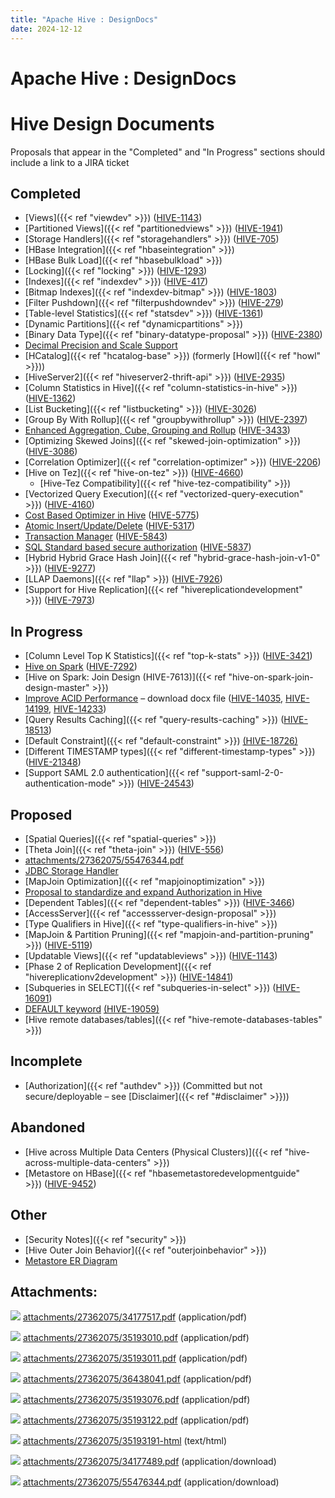 ```yaml
---
title: "Apache Hive : DesignDocs"
date: 2024-12-12
---
```


# Apache Hive : DesignDocs

# Hive Design Documents

Proposals that appear in the "Completed" and "In Progress" sections should include a link to a JIRA ticket

## Completed

* [Views]({{< ref "viewdev" >}}) ([HIVE-1143](https://issues.apache.org/jira/browse/HIVE-1143))
* [Partitioned Views]({{< ref "partitionedviews" >}}) ([HIVE-1941](https://issues.apache.org/jira/browse/HIVE-1941))
* [Storage Handlers]({{< ref "storagehandlers" >}}) ([HIVE-705](https://issues.apache.org/jira/browse/HIVE-705))
* [HBase Integration]({{< ref "hbaseintegration" >}})
* [HBase Bulk Load]({{< ref "hbasebulkload" >}})
* [Locking]({{< ref "locking" >}}) ([HIVE-1293](https://issues.apache.org/jira/browse/HIVE-1293))
* [Indexes]({{< ref "indexdev" >}}) ([HIVE-417](https://issues.apache.org/jira/browse/HIVE-417))
* [Bitmap Indexes]({{< ref "indexdev-bitmap" >}}) ([HIVE-1803](https://issues.apache.org/jira/browse/HIVE-1803))
* [Filter Pushdown]({{< ref "filterpushdowndev" >}}) ([HIVE-279](https://issues.apache.org/jira/browse/HIVE-279))
* [Table-level Statistics]({{< ref "statsdev" >}}) ([HIVE-1361](https://issues.apache.org/jira/browse/HIVE-1361))
* [Dynamic Partitions]({{< ref "dynamicpartitions" >}})
* [Binary Data Type]({{< ref "binary-datatype-proposal" >}}) ([HIVE-2380](https://issues.apache.org/jira/browse/HIVE-2380))
* [Decimal Precision and Scale Support](https://cwiki.apache.org/confluence/download/attachments/27362075/Hive_Decimal_Precision_Scale_Support.pdf)
* [HCatalog]({{< ref "hcatalog-base" >}}) (formerly [Howl]({{< ref "howl" >}}))
* [HiveServer2]({{< ref "hiveserver2-thrift-api" >}}) ([HIVE-2935](https://issues.apache.org/jira/browse/HIVE-2935))
* [Column Statistics in Hive]({{< ref "column-statistics-in-hive" >}}) ([HIVE-1362](https://issues.apache.org/jira/browse/HIVE-1362))
* [List Bucketing]({{< ref "listbucketing" >}}) ([HIVE-3026](https://issues.apache.org/jira/browse/HIVE-3026))
* [Group By With Rollup]({{< ref "groupbywithrollup" >}}) ([HIVE-2397](https://issues.apache.org/jira/browse/HIVE-2397))
* [Enhanced Aggregation, Cube, Grouping and Rollup](https://cwiki.apache.org/confluence/display/Hive/Enhanced+Aggregation,+Cube,+Grouping+and+Rollup) ([HIVE-3433](https://issues.apache.org/jira/browse/HIVE-3433))
* [Optimizing Skewed Joins]({{< ref "skewed-join-optimization" >}}) ([HIVE-3086](https://issues.apache.org/jira/browse/HIVE-3086))
* [Correlation Optimizer]({{< ref "correlation-optimizer" >}}) ([HIVE-2206](https://issues.apache.org/jira/browse/HIVE-2206))
* [Hive on Tez]({{< ref "hive-on-tez" >}}) ([HIVE-4660](https://issues.apache.org/jira/browse/HIVE-4660))
	+ [Hive-Tez Compatibility]({{< ref "hive-tez-compatibility" >}})
* [Vectorized Query Execution]({{< ref "vectorized-query-execution" >}}) ([HIVE-4160](https://issues.apache.org/jira/browse/HIVE-4160))
* [Cost Based Optimizer in Hive](https://cwiki.apache.org/confluence/display/Hive/Cost-based+optimization+in+Hive) ([HIVE-5775](https://issues.apache.org/jira/browse/HIVE-5775))
* [Atomic Insert/Update/Delete](https://issues.apache.org/jira/browse/HIVE-5317) ([HIVE-5317](https://issues.apache.org/jira/browse/HIVE-5317))
* [Transaction Manager](https://issues.apache.org/jira/browse/HIVE-5843) ([HIVE-5843](https://issues.apache.org/jira/browse/HIVE-5843))
* [SQL Standard based secure authorization](https://cwiki.apache.org/confluence/download/attachments/27362075/SQL+standard+authorization+hive.pdf) ([HIVE-5837](https://issues.apache.org/jira/browse/HIVE-5837))
* [Hybrid Hybrid Grace Hash Join]({{< ref "hybrid-grace-hash-join-v1-0" >}}) ([HIVE-9277](https://issues.apache.org/jira/browse/HIVE-9277))
* [LLAP Daemons]({{< ref "llap" >}}) ([HIVE-7926](https://issues.apache.org/jira/browse/HIVE-7926))
* [Support for Hive Replication]({{< ref "hivereplicationdevelopment" >}}) ([HIVE-7973](https://issues.apache.org/jira/browse/HIVE-7973))

## In Progress

* [Column Level Top K Statistics]({{< ref "top-k-stats" >}}) ([HIVE-3421](https://issues.apache.org/jira/browse/HIVE-3421))
* [Hive on Spark](https://cwiki.apache.org/confluence/display/Hive/Hive+on+Spark) ([HIVE-7292](https://issues.apache.org/jira/browse/HIVE-7292))
* [Hive on Spark: Join Design (HIVE-7613)]({{< ref "hive-on-spark-join-design-master" >}})
* [Improve ACID Performance](https://issues.apache.org/jira/secure/attachment/12823582/Design.Document.Improving%20ACID%20performance%20in%20Hive.02.docx) – download docx file ([HIVE-14035](https://issues.apache.org/jira/browse/HIVE-14035), [HIVE-14199](https://issues.apache.org/jira/browse/HIVE-14199), [HIVE-14233](https://issues.apache.org/jira/browse/HIVE-14233))
* [Query Results Caching]({{< ref "query-results-caching" >}}) ([HIVE-18513](https://issues.apache.org/jira/browse/HIVE-18513))
* [Default Constraint]({{< ref "default-constraint" >}}) [(HIVE-18726)](https://issues.apache.org/jira/browse/HIVE-18726)
* [Different TIMESTAMP types]({{< ref "different-timestamp-types" >}}) ([HIVE-21348](https://issues.apache.org/jira/browse/HIVE-21348))
* [Support SAML 2.0 authentication]({{< ref "support-saml-2-0-authentication-mode" >}}) ([HIVE-24543](https://issues.apache.org/jira/browse/HIVE-24543))

## Proposed

* [Spatial Queries]({{< ref "spatial-queries" >}})
* [Theta Join]({{< ref "theta-join" >}}) ([HIVE-556](https://issues.apache.org/jira/browse/HIVE-556))
* [attachments/27362075/55476344.pdf](/attachments/27362075/55476344.pdf)
* [JDBC Storage Handler](https://issues.apache.org/jira/secure/attachment/12474978/JDBCStorageHandler+Design+Doc.pdf)
* [MapJoin Optimization]({{< ref "mapjoinoptimization" >}})
* [Proposal to standardize and expand Authorization in Hive](https://issues.apache.org/jira/secure/attachment/12554109/Hive_Authorization_Functionality.pdf)
* [Dependent Tables]({{< ref "dependent-tables" >}}) ([HIVE-3466](https://issues.apache.org/jira/browse/HIVE-3466))
* [AccessServer]({{< ref "accessserver-design-proposal" >}})
* [Type Qualifiers in Hive]({{< ref "type-qualifiers-in-hive" >}})
* [MapJoin & Partition Pruning]({{< ref "mapjoin-and-partition-pruning" >}}) ([HIVE-5119](https://issues.apache.org/jira/browse/HIVE-5119))
* [Updatable Views]({{< ref "updatableviews" >}}) ([HIVE-1143](https://issues.apache.org/jira/browse/HIVE-1143))
* [Phase 2 of Replication Development]({{< ref "hivereplicationv2development" >}}) ([HIVE-14841](https://issues.apache.org/jira/browse/HIVE-14841))
* [Subqueries in SELECT]({{< ref "subqueries-in-select" >}}) ([HIVE-16091](https://issues.apache.org/jira/browse/HIVE-16091))
* [DEFAULT keyword](https://cwiki.apache.org/confluence/pages/viewpage.action?pageId=default-keyword) [(HIVE-19059)](https://issues.apache.org/jira/browse/HIVE-19059)
* [Hive remote databases/tables]({{< ref "hive-remote-databases-tables" >}})

## Incomplete

* [Authorization]({{< ref "authdev" >}}) (Committed but not secure/deployable – see [Disclaimer]({{< ref "#disclaimer" >}}))

## Abandoned

* [Hive across Multiple Data Centers (Physical Clusters)]({{< ref "hive-across-multiple-data-centers" >}})
* [Metastore on HBase]({{< ref "hbasemetastoredevelopmentguide" >}}) ([HIVE-9452](https://issues.apache.org/jira/browse/HIVE-9452))

## Other

* [Security Notes]({{< ref "security" >}})
* [Hive Outer Join Behavior]({{< ref "outerjoinbehavior" >}})
* [Metastore ER Diagram](https://issues.apache.org/jira/secure/attachment/12471108/HiveMetaStore.pdf)

## Attachments:

![](images/icons/bullet_blue.gif)
[attachments/27362075/34177517.pdf](/attachments/27362075/34177517.pdf) (application/pdf)
   

![](images/icons/bullet_blue.gif)
[attachments/27362075/35193010.pdf](/attachments/27362075/35193010.pdf) (application/pdf)
   

![](images/icons/bullet_blue.gif)
[attachments/27362075/35193011.pdf](/attachments/27362075/35193011.pdf) (application/pdf)
   

![](images/icons/bullet_blue.gif)
[attachments/27362075/36438041.pdf](/attachments/27362075/36438041.pdf) (application/pdf)
   

![](images/icons/bullet_blue.gif)
[attachments/27362075/35193076.pdf](/attachments/27362075/35193076.pdf) (application/pdf)
   

![](images/icons/bullet_blue.gif)
[attachments/27362075/35193122.pdf](/attachments/27362075/35193122.pdf) (application/pdf)
   

![](images/icons/bullet_blue.gif)
[attachments/27362075/35193191-html](/attachments/27362075/35193191-html) (text/html)
   

![](images/icons/bullet_blue.gif)
[attachments/27362075/34177489.pdf](/attachments/27362075/34177489.pdf) (application/download)
   

![](images/icons/bullet_blue.gif)
[attachments/27362075/55476344.pdf](/attachments/27362075/55476344.pdf) (application/download)
   

 

 

